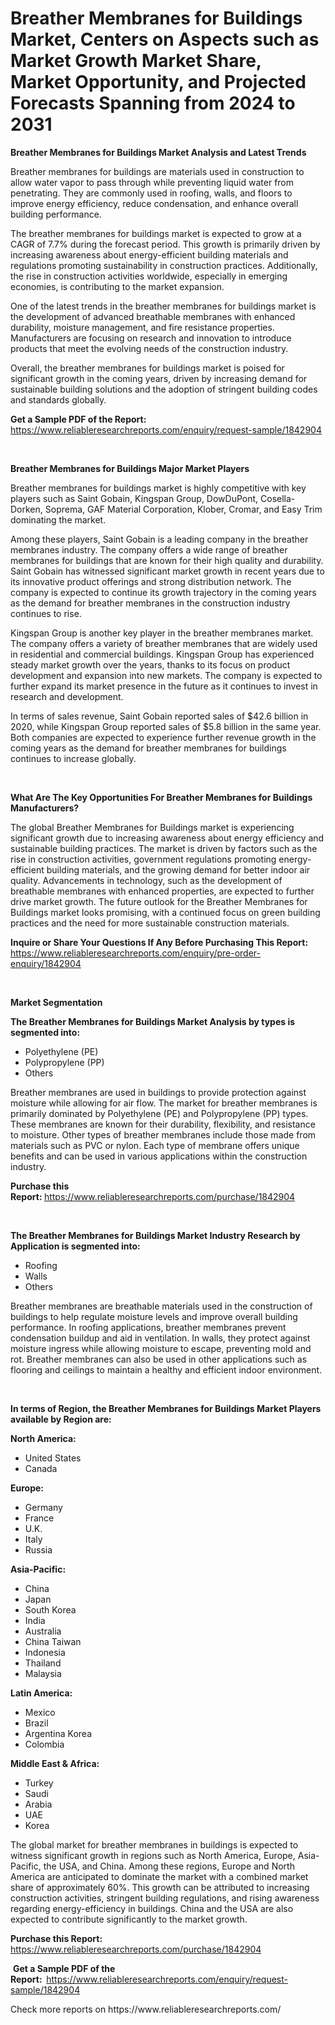 <p><h1>Breather Membranes for Buildings Market, Centers on Aspects such as Market Growth Market Share, Market Opportunity, and Projected Forecasts Spanning from 2024 to 2031</h1></p><p><strong>Breather Membranes for Buildings Market Analysis and Latest Trends</strong></p>
<p><p>Breather membranes for buildings are materials used in construction to allow water vapor to pass through while preventing liquid water from penetrating. They are commonly used in roofing, walls, and floors to improve energy efficiency, reduce condensation, and enhance overall building performance.</p><p>The breather membranes for buildings market is expected to grow at a CAGR of 7.7% during the forecast period. This growth is primarily driven by increasing awareness about energy-efficient building materials and regulations promoting sustainability in construction practices. Additionally, the rise in construction activities worldwide, especially in emerging economies, is contributing to the market expansion.</p><p>One of the latest trends in the breather membranes for buildings market is the development of advanced breathable membranes with enhanced durability, moisture management, and fire resistance properties. Manufacturers are focusing on research and innovation to introduce products that meet the evolving needs of the construction industry.</p><p>Overall, the breather membranes for buildings market is poised for significant growth in the coming years, driven by increasing demand for sustainable building solutions and the adoption of stringent building codes and standards globally.</p></p>
<p><strong>Get a Sample PDF of the Report:&nbsp;</strong> <a href="https://www.reliableresearchreports.com/enquiry/request-sample/1842904">https://www.reliableresearchreports.com/enquiry/request-sample/1842904</a></p>
<p>&nbsp;</p>
<p><strong>Breather Membranes for Buildings Major Market Players</strong></p>
<p><p>Breather membranes for buildings market is highly competitive with key players such as Saint Gobain, Kingspan Group, DowDuPont, Cosella-Dorken, Soprema, GAF Material Corporation, Klober, Cromar, and Easy Trim dominating the market. </p><p>Among these players, Saint Gobain is a leading company in the breather membranes industry. The company offers a wide range of breather membranes for buildings that are known for their high quality and durability. Saint Gobain has witnessed significant market growth in recent years due to its innovative product offerings and strong distribution network. The company is expected to continue its growth trajectory in the coming years as the demand for breather membranes in the construction industry continues to rise.</p><p>Kingspan Group is another key player in the breather membranes market. The company offers a variety of breather membranes that are widely used in residential and commercial buildings. Kingspan Group has experienced steady market growth over the years, thanks to its focus on product development and expansion into new markets. The company is expected to further expand its market presence in the future as it continues to invest in research and development.</p><p>In terms of sales revenue, Saint Gobain reported sales of $42.6 billion in 2020, while Kingspan Group reported sales of $5.8 billion in the same year. Both companies are expected to experience further revenue growth in the coming years as the demand for breather membranes for buildings continues to increase globally.</p></p>
<p>&nbsp;</p>
<p><strong>What Are The Key Opportunities For Breather Membranes for Buildings Manufacturers?</strong></p>
<p><p>The global Breather Membranes for Buildings market is experiencing significant growth due to increasing awareness about energy efficiency and sustainable building practices. The market is driven by factors such as the rise in construction activities, government regulations promoting energy-efficient building materials, and the growing demand for better indoor air quality. Advancements in technology, such as the development of breathable membranes with enhanced properties, are expected to further drive market growth. The future outlook for the Breather Membranes for Buildings market looks promising, with a continued focus on green building practices and the need for more sustainable construction materials.</p></p>
<p><strong>Inquire or Share Your Questions If Any Before Purchasing This Report:</strong> <a href="https://www.reliableresearchreports.com/enquiry/pre-order-enquiry/1842904">https://www.reliableresearchreports.com/enquiry/pre-order-enquiry/1842904</a></p>
<p>&nbsp;</p>
<p><strong>Market Segmentation</strong></p>
<p><strong>The Breather Membranes for Buildings Market Analysis by types is segmented into:</strong></p>
<p><ul><li>Polyethylene (PE)</li><li>Polypropylene (PP)</li><li>Others</li></ul></p>
<p><p>Breather membranes are used in buildings to provide protection against moisture while allowing for air flow. The market for breather membranes is primarily dominated by Polyethylene (PE) and Polypropylene (PP) types. These membranes are known for their durability, flexibility, and resistance to moisture. Other types of breather membranes include those made from materials such as PVC or nylon. Each type of membrane offers unique benefits and can be used in various applications within the construction industry.</p></p>
<p><strong>Purchase this Report:&nbsp;</strong><a href="https://www.reliableresearchreports.com/purchase/1842904">https://www.reliableresearchreports.com/purchase/1842904</a></p>
<p>&nbsp;</p>
<p><strong>The Breather Membranes for Buildings Market Industry Research by Application is segmented into:</strong></p>
<p><ul><li>Roofing</li><li>Walls</li><li>Others</li></ul></p>
<p><p>Breather membranes are breathable materials used in the construction of buildings to help regulate moisture levels and improve overall building performance. In roofing applications, breather membranes prevent condensation buildup and aid in ventilation. In walls, they protect against moisture ingress while allowing moisture to escape, preventing mold and rot. Breather membranes can also be used in other applications such as flooring and ceilings to maintain a healthy and efficient indoor environment.</p></p>
<p>&nbsp;</p>
<p><strong>In terms of Region, the Breather Membranes for Buildings Market Players available by Region are:</strong></p>
<p>
    <p> <strong> North America: </strong>
        <ul>
            <li>United States</li>
            <li>Canada</li>
        </ul>
        </p> 
    <p> <strong> Europe: </strong>
        <ul>
            <li>Germany</li>
            <li>France</li>
            <li>U.K.</li>
            <li>Italy</li>
            <li>Russia</li>
        </ul>
        </p> 
    <p> <strong> Asia-Pacific: </strong>
        <ul>
            <li>China</li>
            <li>Japan</li>
            <li>South Korea</li>
            <li>India</li>
            <li>Australia</li>
            <li>China Taiwan</li>
            <li>Indonesia</li>
            <li>Thailand</li>
            <li>Malaysia</li>
        </ul>
        </p> 
    <p> <strong> Latin America: </strong>
        <ul>
            <li>Mexico</li>
            <li>Brazil</li>
            <li>Argentina Korea</li>
            <li>Colombia</li>
        </ul>
        </p> 
    <p> <strong> Middle East & Africa: </strong>
        <ul>
            <li>Turkey</li>
            <li>Saudi</li>
            <li>Arabia</li>
            <li>UAE</li>
            <li>Korea</li>
        </ul>
    </p>
    </p>
<p><p>The global market for breather membranes in buildings is expected to witness significant growth in regions such as North America, Europe, Asia-Pacific, the USA, and China. Among these regions, Europe and North America are anticipated to dominate the market with a combined market share of approximately 60%. This growth can be attributed to increasing construction activities, stringent building regulations, and rising awareness regarding energy-efficiency in buildings. China and the USA are also expected to contribute significantly to the market growth.</p></p>
<p><strong>Purchase this Report: </strong><a href="https://www.reliableresearchreports.com/purchase/1842904">https://www.reliableresearchreports.com/purchase/1842904</a></p>
<p>&nbsp;<strong>Get a Sample PDF of the Report:&nbsp;&nbsp;</strong><a href="https://www.reliableresearchreports.com/enquiry/request-sample/1842904">https://www.reliableresearchreports.com/enquiry/request-sample/1842904</a></p>
<p><strong></strong></p>
<p>Check more reports on https://www.reliableresearchreports.com/</p>